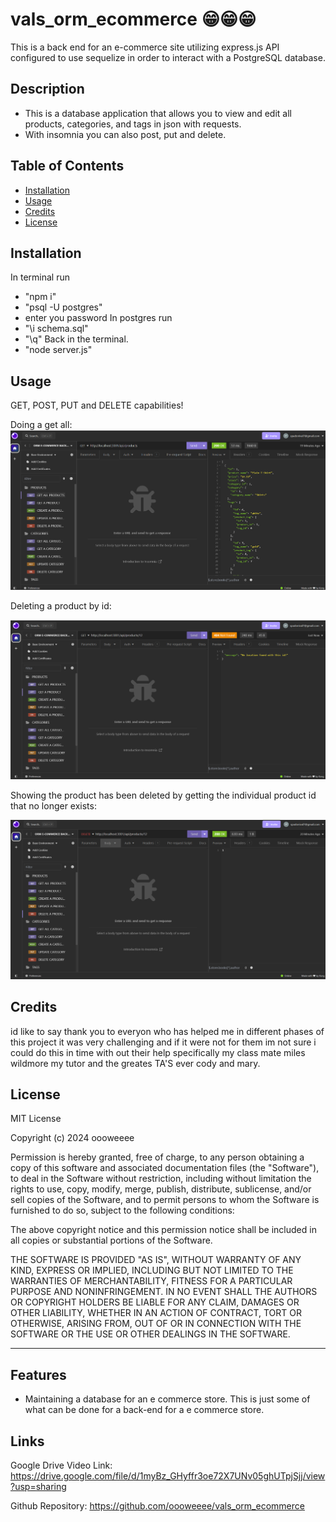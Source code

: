 # vals_orm_ecommerce 😁😁😁
This is a back end for an e-commerce site utilizing express.js API  configured to use sequelize in order to interact with a PostgreSQL database.

## Description

- This is a database application that allows you to view and edit all products, categories, and tags in json with requests.
- With insomnia you can also post, put and delete.

## Table of Contents

- [Installation](#installation)
- [Usage](#usage)
- [Credits](#credits)
- [License](#license)

## Installation

In terminal run 
- "npm i"
- "psql -U postgres"
- enter you password
In postgres run
- "\i schema.sql"
- "\q"
Back in the terminal.
- "node server.js"

## Usage
GET, POST, PUT and DELETE capabilities!

Doing a get all:
![GET ALL PRODUCTS](<Screenshot 2024-06-10 224852.png>)

Deleting a product by id:

![GET A PRODUCT BY  ID](<Screenshot 2024-06-10 225100.png>)

Showing the product has been deleted by getting the individual product id that no longer exists:

![DELETE A PRODUCT](<Screenshot 2024-06-10 224954.png>)

## Credits
id like to say thank you to everyon who has helped me in different phases of this project it was very challenging and if it were not for them im not sure i could do this in time with out their help specifically my class mate miles wildmore my tutor and the greates TA'S ever cody and mary.

## License


MIT License

Copyright (c) 2024 oooweeee

Permission is hereby granted, free of charge, to any person obtaining a copy
of this software and associated documentation files (the "Software"), to deal
in the Software without restriction, including without limitation the rights
to use, copy, modify, merge, publish, distribute, sublicense, and/or sell
copies of the Software, and to permit persons to whom the Software is
furnished to do so, subject to the following conditions:

The above copyright notice and this permission notice shall be included in all
copies or substantial portions of the Software.

THE SOFTWARE IS PROVIDED "AS IS", WITHOUT WARRANTY OF ANY KIND, EXPRESS OR
IMPLIED, INCLUDING BUT NOT LIMITED TO THE WARRANTIES OF MERCHANTABILITY,
FITNESS FOR A PARTICULAR PURPOSE AND NONINFRINGEMENT. IN NO EVENT SHALL THE
AUTHORS OR COPYRIGHT HOLDERS BE LIABLE FOR ANY CLAIM, DAMAGES OR OTHER
LIABILITY, WHETHER IN AN ACTION OF CONTRACT, TORT OR OTHERWISE, ARISING FROM,
OUT OF OR IN CONNECTION WITH THE SOFTWARE OR THE USE OR OTHER DEALINGS IN THE
SOFTWARE.


---

## Features

- Maintaining a database for an e commerce store. This is just some of  what can be done for a back-end for a e commerce store. 

## Links 

Google Drive Video Link: https://drive.google.com/file/d/1myBz_GHyffr3oe72X7UNv05ghUTpjSjj/view?usp=sharing

Github Repository: https://github.com/oooweeee/vals_orm_ecommerce